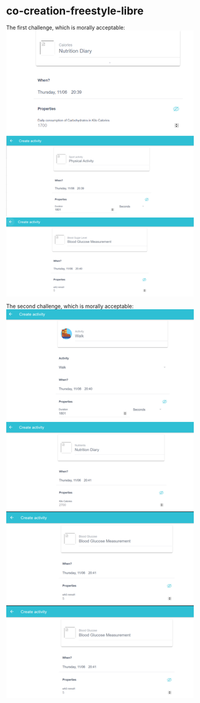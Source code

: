 # co-creation-freestyle-libre

The first challenge, which is morally acceptable:
![Information about morally acceptable challenge 1](morally_acceptable.PNG?raw=true "Title")
![Information about morally acceptable challenge 1](morally_acceptable_2.PNG?raw=true "Title")
![Information about morally acceptable challenge 1](morally_acceptable_3.PNG?raw=true "Title")

The second challenge, which is morally acceptable:
![Information about morally acceptable challenge 1](not_morally_acceptable.PNG?raw=true "Title")
![Information about morally acceptable challenge 1](not_morally_acceptable_2.PNG?raw=true "Title")
![Information about morally acceptable challenge 1](not_morally_acceptable_3.PNG?raw=true "Title")
![Information about morally acceptable challenge 1](not_morally_acceptable_3.PNG?raw=true "Title")
